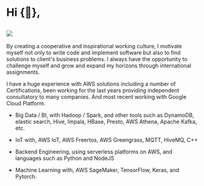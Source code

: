 
# Hi {👋}, 

![](https://komarev.com/ghpvc/?username=josedaudi&color=green)
-------------------------------------------------
By creating a cooperative and inspirational working culture, I motivate myself not only to write code and implement software but also to find solutions to client's business problems. I always have the opportunity to challenge myself and grow and expand my horizons through international assignments.

I have a huge experience with AWS solutions including a number of Certifications, been working for the last years providing independent consultatory to many companies. And most recent working with Google Cloud Platform.
* Big Data / BI, with Hadoop / Spark, and other tools such as DynamoDB, elastic search, Hive, Impala, HBase, Presto, AWS Athena, Apache Kafka, etc.

* IoT with, AWS IoT, AWS Freertos, AWS Greengrass, MQTT, HiveMQ, C++

* Backend Engineering, using serverless platforms on AWS, and languages such as Python and NodeJS

* Machine Learning with, AWS SageMaker, TensorFlow, Keras, and Pytorch.




